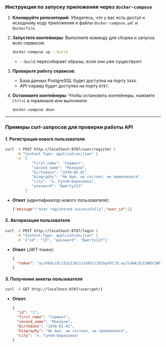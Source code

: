 ### Инструкция по запуску приложения через `docker-compose`

1. **Клонируйте репозиторий**:
   Убедитесь, что у вас есть доступ к исходному коду приложения и файлы `docker-compose.yml` и `Dockerfile`.

1. **Запустите контейнеры**:
   Выполните команду для сборки и запуска всех сервисов:
   ```bash
   docker-compose up --build
   ```
    - `--build` пересобирает образы, если они уже существуют.

1. **Проверьте работу сервисов**:
    - База данных PostgreSQL будет доступна на порту `5444`.
    - API-сервер будет доступен на порту `8787`.

1. **Остановите контейнеры**:
   Чтобы остановить контейнеры, нажмите `Ctrl+C` в терминале или выполните:
   ```bash
   docker-compose down
   ```

---

### Примеры curl-запросов для проверки работы API

#### 1. **Регистрация нового пользователя**
```bash
curl -X POST http://localhost:8787/user/register \
     -H "Content-Type: application/json" \
     -d '{
            "first_name": "Сержант",
            "second_name": "Махоуни",
            "birthdate": "1970-01-01",
            "biography": "Не был, не состоял, не привлекался",
            "city": "х. Гуляй-Борисовка",
            "password": "Qwerty123"
         }'
```
- **Ответ** (идентификатор нового пользователя):
  ```json
  {"message":"User registered successfully","user_id":1}
  ```

#### 2. **Авторизация пользователя**
```bash
curl -X POST http://localhost:8787/login \
     -H "Content-Type: application/json" \
     -d '{"id": "13", "password": "Qwerty123"}'
```
- **Ответ** (JWT-токен):
  ```json
  {
    "token": "eyJhbGciOiJIUzI1NiIsInR5cCI6IkpXVCJ9.eyJleHAiOjE3NDY1NTk1MzAsInN1YiI6IjEzIn0.2rOzh0CmcE7vgWY_maS7mTojwFgZeh8HldTm9M66uzo"
  }
  ```

#### 3. **Получение анкеты пользователя**
```bash
curl -X GET http://localhost:8787/user/get/1
```
- **Ответ**:
  ```json
  {
    "id": "1",
    "first_name": "Сержант",
    "second_name": "Махоуни",
    "birthdate": "1970-01-01",
    "biography": "Не был, не состоял, не привлекался",
    "city": "х. Гуляй-Борисовка"
  }
  ```
